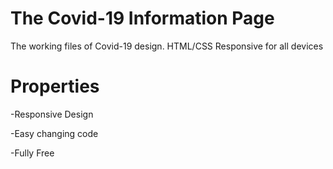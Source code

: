 # The Covid-19 Information Page
The working files of Covid-19 design. HTML/CSS Responsive for all devices

# Properties
-Responsive Design

-Easy changing code

-Fully Free
